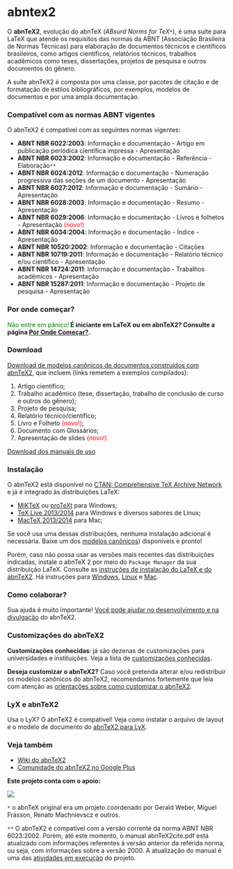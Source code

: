 # abntex2

O **abnTeX2**, evolução do abnTeX (_ABsurd Norms for TeX_`*`), é uma suíte para LaTeX que atende os requisitos das normas da ABNT (Associação Brasileira de Normas Técnicas) para elaboração de documentos técnicos e científicos brasileiros, como artigos científicos, relatórios técnicos, trabalhos acadêmicos como teses, dissertações, projetos de pesquisa e outros documentos do gênero.

A suíte abnTeX2 é composta por uma classe, por pacotes de citação e de formatação de estilos bibliográficos, por exemplos, modelos de documentos e por uma ampla documentação.

### Compatível com as normas ABNT vigentes ###

O abnTeX2 é compatível com as seguintes normas vigentes:

  * **ABNT NBR 6022:2003**: Informação e documentação - Artigo em publicação periódica científica impressa - Apresentação
  * **ABNT NBR 6023:2002**:  Informação e documentação -  Referência - Elaboração`**`
  * **ABNT NBR 6024:2012**: Informação e documentação - Numeração  progressiva das seções de um documento - Apresentação
  * **ABNT NBR 6027:2012**: Informação e documentação - Sumário - Apresentação
  * **ABNT NBR 6028:2003**: Informação e documentação - Resumo - Apresentação
  * **ABNT NBR 6029:2006**: Informação e documentação - Livros e folhetos - Apresentação <font color='red'>(novo!)</font>
  * **ABNT NBR 6034:2004**: Informação e documentação - Índice - Apresentação
  * **ABNT NBR 10520:2002**: Informação e documentação - Citações
  * **ABNT NBR 10719:2011**: Informação e documentação - Relatório técnico e/ou científico - Apresentação
  * **ABNT NBR 14724:2011**: Informação e documentação - Trabalhos acadêmicos - Apresentação
  * **ABNT NBR 15287:2011**: Informação e documentação - Projeto de pesquisa - Apresentação

### Por onde começar? ###

<font color='green'>Não entre em pânico!**</font> É iniciante em LaTeX ou em abnTeX2? Consulte a página [Por Onde Começar?](https://github.com/abntex/abntex2/wiki/PorOndeComecar).**

### Download ###

[Download de modelos canônicos de documentos construídos com abnTeX2](https://www.ctan.org/pkg/abntex2), que incluem (links remetem a exemplos compilados):
  1. Artigo científico;
  1. Trabalho acadêmico (tese, dissertação, trabalho de conclusão de curso e outros do gênero);
  1. Projeto de pesquisa;
  1. Relatório técnico/científico;
  1. Livro e Folheto <font color='red'>(novo!)</font>;
  1. Documento com Glossários;
  1. Apresentação de slides <font color='red'>(novo!)</font>

[Download dos manuais de uso](https://www.ctan.org/pkg/abntex2)

### Instalação ###

O abnTeX2 está disponível no [CTAN: Comprehensive TeX Archive Network](https://www.ctan.org/pkg/abntex2) e já é integrado às distribuições LaTeX:

  * [MiKTeX](http://www.miktex.org/) ou [proTeXt](http://www.tug.org/protext/) para Windows;
  * [TeX Live 2013/2014](http://www.tug.org/texlive/) para Windows e diversos sabores de Linux;
  * [MacTeX 2013/2014](http://tug.org/mactex/) para Mac;

Se você usa uma dessas distribuições, nenhuma instalação adicional é necessária. Baixe um dos [modelos canônicos](https://www.ctan.org/pkg/abntex2)) disponíveis e pronto!

Porém, caso não possa usar as versões mais recentes das distribuições indicadas, instale o abnTeX 2 por meio do `Package Manager` da sua distribuição LaTeX. Consulte as [instruções de instalação do LaTeX e do abnTeX2](https://github.com/abntex/abntex2/wiki/Instalacao). Há instruções para [Windows](https://github.com/abntex/abntex2/wiki/InstalacaoWindows), [Linux](https://github.com/abntex/abntex2/wiki/InstalacaoLinux) e [Mac](https://github.com/abntex/abntex2/wiki/InstalacaoMac).

### Como colaborar? ###

Sua ajuda é muito importante! [Você pode ajudar no desenvolvimento e na divulgação](https://github.com/abntex/abntex2/wiki/Como-Contribuir) do abnTeX2.

### Customizações do abnTeX2 ###

**Customizações conhecidas**: já são dezenas de customizações para universidades e instituições. Veja a lista de [customizações conhecidas](https://github.com/abntex/abntex2/wiki/CustomizacoesConhecidas).

**Deseja customizar o abnTeX2?** Caso você pretenda alterar e/ou redistribuir os modelos canônicos do abnTeX2, recomendamos fortemente que leia com atenção as [orientações sobre como customizar o abnTeX2](https://github.com/abntex/abntex2/wiki/ComoCustomizar).

### LyX e abnTeX2 ###

Usa o LyX? O abnTeX2 é compatível! Veja como instalar o arquivo de layout e o modelo de documento do [abnTeX2 para LyX](https://github.com/abntex/abntex2/wiki/LyX).

### Veja também ###

  * [Wiki do abnTeX2](https://github.com/abntex/abntex2/wiki)
  * [Comunidade do abnTeX2 no Google Plus](https://plus.google.com/u/0/communities/105202176004387477100)


**Este projeto conta com o apoio:**

[![](http://abntex2.googlecode.com/files/cpai-logo.png)](http://cpai.unb.br/pt/swl-inicio)


`*` o abnTeX original era um projeto coordenado por Gerald Weber, Miguel Frasson, Renato Machnievscz e outros.

`**` O abnTeX2 é compatível com a versão corrente da norma ABNT NBR 6023:2002. Porém, até este momento, o manual abnTeX2cite.pdf está atualizado com informações referentes à versão anterior da referida norma, ou seja, com informações sobre a versão 2000. A atualização do manual é uma das [atividades em execução](https://github.com/abntex/abntex2/issues) do projeto.
